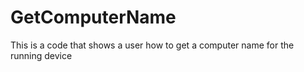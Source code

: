 # GetComputerName
This is a code that shows a user how to get a computer name for the running device

